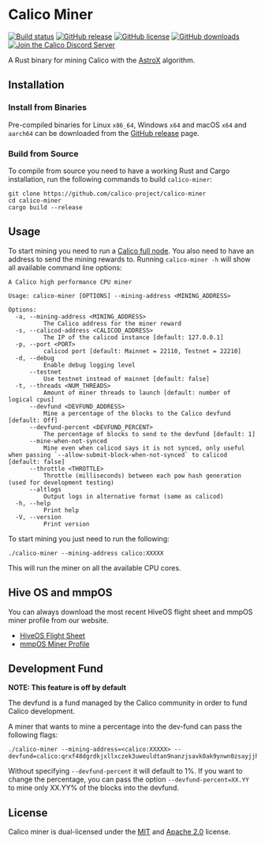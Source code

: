 # Calico Miner

[![Build status](https://github.com/calico-project/calico-miner/actions/workflows/ci.yaml/badge.svg)](https://github.com/calico-project/calico-miner/actions/workflows/ci.yaml)
[![GitHub release](https://img.shields.io/github/v/release/calico-project/calico-miner.svg)](https://github.com/calico-project/calico-miner/releases)
[![GitHub license](https://img.shields.io/github/license/calico-project/calico-miner.svg)](https://github.com/calico-project/calico-miner/blob/main/LICENSE-APACHE)
[![GitHub downloads](https://img.shields.io/github/downloads/calico-project/calico-miner/total.svg)](https://github.com/calico-project/calico-miner/releases)
[![Join the Calico Discord Server](https://img.shields.io/discord/1233113243741061240.svg?label=&logo=discord&logoColor=ffffff&color=5865F2)](https://discord.com/invite/XXXXXX)

A Rust binary for mining Calico with the [AstroX](https://github.com/calico-project/AstroX)
algorithm.

## Installation

### Install from Binaries

Pre-compiled binaries for Linux `x86_64`, Windows `x64` and macOS `x64`
and `aarch64` can be downloaded from the [GitHub release](https://github.com/calico-project/calico-miner/releases)
page.

### Build from Source

To compile from source you need to have a working Rust and Cargo
installation, run the following commands to build `calico-miner`:

```
git clone https://github.com/calico-project/calico-miner
cd calico-miner
cargo build --release
```

## Usage

To start mining you need to run a [Calico full node](https://github.com/calico-project/rusty-calico). 
You also need to have an address to send the mining
rewards to. Running `calico-miner -h` will show all available command
line options:

```
A Calico high performance CPU miner

Usage: calico-miner [OPTIONS] --mining-address <MINING_ADDRESS>

Options:
  -a, --mining-address <MINING_ADDRESS>
          The Calico address for the miner reward
  -s, --calicod-address <CALICOD_ADDRESS>
          The IP of the calicod instance [default: 127.0.0.1]
  -p, --port <PORT>
          calicod port [default: Mainnet = 22110, Testnet = 22210]
  -d, --debug
          Enable debug logging level
      --testnet
          Use testnet instead of mainnet [default: false]
  -t, --threads <NUM_THREADS>
          Amount of miner threads to launch [default: number of logical cpus]
      --devfund <DEVFUND_ADDRESS>
          Mine a percentage of the blocks to the Calico devfund [default: Off]
      --devfund-percent <DEVFUND_PERCENT>
          The percentage of blocks to send to the devfund [default: 1]
      --mine-when-not-synced
          Mine even when calicod says it is not synced, only useful when passing `--allow-submit-block-when-not-synced` to calicod  [default: false]
      --throttle <THROTTLE>
          Throttle (milliseconds) between each pow hash generation (used for development testing)
      --altlogs
          Output logs in alternative format (same as calicod)
  -h, --help
          Print help
  -V, --version
          Print version
```

To start mining you just need to run the following:

```
./calico-miner --mining-address calico:XXXXX
```

This will run the miner on all the available CPU cores.

## Hive OS and mmpOS

You can always download the most recent HiveOS flight sheet and mmpOS miner profile from our website.

- [HiveOS Flight Sheet](https://calicocoin.org/downloads/hive-os/)
- [mmpOS Miner Profile](https://calicocoin.org/downloads/mmp-os/)

## Development Fund

**NOTE: This feature is off by default**

The devfund is a fund managed by the Calico community in order to
fund Calico development.

A miner that wants to mine a percentage into the dev-fund can pass the
following flags:

```
./calico-miner --mining-address=<calico:XXXXX> --devfund=calico:qrxf48dgrdkjxllxczek3uweuldtan9nanzjsavk0ak9ynwn0zsayjjh7upez
```

Without specifying `--devfund-percent` it will default to 1%. If you
want to change the percentage, you can pass the option
`--devfund-percent=XX.YY` to mine only XX.YY% of the blocks into the
devfund.

## License

Calico miner is dual-licensed under the [MIT](https://github.com/calico-project/calico-miner/blob/main/LICENSE-MIT)
and [Apache 2.0](https://github.com/calico-project/calico-miner/blob/main/LICENSE-APACHE)
license.
